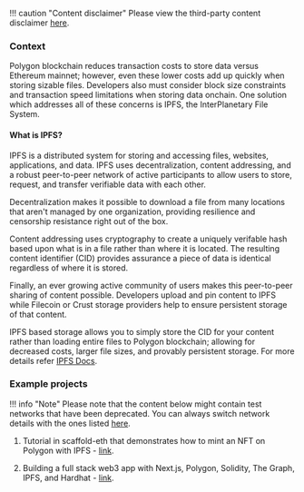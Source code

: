 !!! caution "Content disclaimer"
    Please view the third-party content disclaimer [here](https://github.com/0xPolygon/polygon-docs/blob/main/CONTENT_DISCLAIMER.md).

### Context

Polygon blockchain reduces transaction costs to store data versus Ethereum mainnet; however, even these lower costs add up quickly when storing sizable files. Developers also must consider block size constraints and transaction speed limitations when storing data onchain. One solution which addresses all of these concerns is IPFS, the InterPlanetary File System.

#### What is IPFS?

IPFS is a distributed system for storing and accessing files, websites, applications, and data. IPFS uses decentralization, content addressing, and a robust peer-to-peer network of active participants to allow users to store, request, and transfer verifiable data with each other.

Decentralization makes it possible to download a file from many locations that aren't managed by one organization, providing resilience and censorship resistance right out of the box.

Content addressing uses cryptography to create a uniquely verifable hash based upon what is in a file rather than where it is located. The resulting content identifier (CID) provides assurance a piece of data is identical regardless of where it is stored.

Finally, an ever growing active community of users makes this peer-to-peer sharing of content possible. Developers upload and pin content to IPFS while Filecoin or Crust storage providers help to ensure persistent storage of that content.

IPFS based storage allows you to simply store the CID for your content rather than loading entire files to Polygon blockchain; allowing for decreased costs, larger file sizes, and provably persistent storage. For more details refer [IPFS Docs](https://docs.ipfs.io/).

### Example projects

!!! info "Note"
    Please note that the content below might contain test networks that have been deprecated. You can always switch network details with the ones listed [here](https://docs.polygon.technology/pos/reference/rpc-endpoints/).

1. Tutorial in scaffold-eth that demonstrates how to mint an NFT on Polygon with IPFS - [link](https://github.com/scaffold-eth/scaffold-eth/tree/simple-nft-example).

2. Building a full stack web3 app with Next.js, Polygon, Solidity, The Graph, IPFS, and Hardhat - [link](https://dev.to/dabit3/the-complete-guide-to-full-stack-web3-development-4g74).
